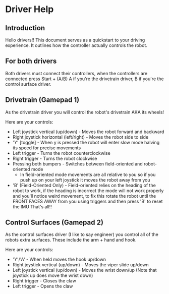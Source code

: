 # Driver Help
## Introduction
Hello drivers!! This document serves as a quickstart to your driving experience.
It outlines how the controller actually controls the robot.

## For both drivers
Both drivers must connect their controllers,
when the controllers are connected press Start + (A/B)
A if you're the drivetrain driver,
B if you're the control surface driver.

## Drivetrain (Gamepad 1)
As the drivetrain driver you will control the robot's drivetrain
AKA its wheels!

Here are your controls:
- Left joystick vertical (up/down) - Moves the robot forward and backward
- Right joystick horizontal (left/right) - Moves the robot side to side
- 'Y' \[toggle\] - When y is pressed the robot will enter slow mode halving its speed for precise movements
- Left trigger - Turns the robot counterclockwise
- Right trigger - Turns the robot clockwise
- Pressing both bumpers - Switches between field-oriented and robot-oriented mode
  - In field-oriented mode movements are all relative to you so if you push up on your left joystick it moves the robot away from you
- 'B' (Field-Oriented Only) - Field-oriented relies on the heading of the robot to work, if the heading is incorrect the mode will not work properly and you'll notice weird movement, to fix this rotate the robot until the FRONT FACES AWAY from you using triggers and then press 'B' to reset the IMU
That's all!!

## Control Surfaces (Gamepad 2)
As the control surfaces driver (I like to say engineer) you control all of the robots extra surfaces.
These include the arm + hand and hook.

Here are your controls:
- 'Y'/'A' - When held moves the hook up/down
- Right joystick vertical (up/down) - Moves the viper slide up/down
- Left joystick vertical (up/down) - Moves the wrist down/up (Note that joystick up does move the wrist down)
- Right trigger - Closes the claw
- Left trigger - Opens the claw